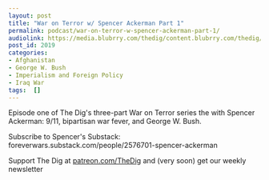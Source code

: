 ```yaml
---
layout: post
title: "War on Terror w/ Spencer Ackerman Part 1"
permalink: podcast/war-on-terror-w-spencer-ackerman-part-1/
audiolink: https://media.blubrry.com/thedig/content.blubrry.com/thedig/The_Dig-EP_320-Ackerman.mp3
post_id: 2019
categories: 
- Afghanistan
- George W. Bush
- Imperialism and Foreign Policy
- Iraq War
tags:  []
---
```


Episode one of The Dig's three-part War on Terror series the with Spencer Ackerman: 9/11, bipartisan war fever, and George W. Bush.

Subscribe to Spencer's Substack: foreverwars.substack.com/people/2576701-spencer-ackerman

Support The Dig at [patreon.com/TheDig](http://www.patreon.com/TheDig)  and (very soon) get our weekly newsletter